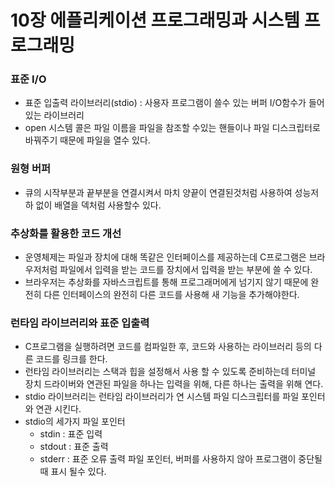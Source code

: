  10장 에플리케이션 프로그래밍과 시스템 프로그래밍
===

### 표준 I/O
- 표준 입출력 라이브러리(stdio) : 사용자 프로그램이 쓸수 있는 버퍼 I/O함수가 들어있는 라이브러리
- open 시스템 콜은 파일 이름을 파일을 참조할 수있는 핸들이나 파일 디스크립터로 바꿔주기 때문에 파일을 열수 있다.

### 원형 버퍼
- 큐의 시작부분과 끝부분을 연결시켜서 마치 양끝이 연결된것처럼 사용하여 성능저하 없이 배열을 덱처럼 사용할수 있다. 

### 추상화를 활용한 코드 개선
- 운영체제는 파일과 장치에 대해 똑같은 인터페이스를 제공하는데 C프로그램은 브라우저처럼 파일에서 입력을 받는 코드를 장치에서 입력을 받는 부분에 쓸 수 있다.
- 브라우저는 추상화를 자바스크립트를 통해 프로그래머에게 넘기지 않기 때문에 완전히 다른 인터페이스의 완전히 다른 코드를 사용해 새 기능을 추가해야한다.

### 런타임 라이브러리와 표준 입출력
- C프로그램을 실행하려면 코드를 컴파일한 후, 코드와 사용하는 라이브러리 등의 다른 코드를 링크를 한다.
- 런타임 라이브러리는 스택과 힙을 설정해서 사용 할 수 있도록 준비하는데 터미널 장치 드라이버와 연관된 파일을 하나는 입력을 위해, 다른 하나는 출력을 위해 연다.
- stdio 라이브러리는 런타임 라이브러리가 연 시스템 파일 디스크립터를 파일 포인터와 연관 시킨다.
- stdio의 세가지 파일 포인터
    - stdin : 표준 입력
    - stdout : 표준 출력
    - stderr : 표준 오류 출력 파일 포인터, 버퍼를 사용하지 않아 프로그램이 중단될 때 표시 될수 있다.
